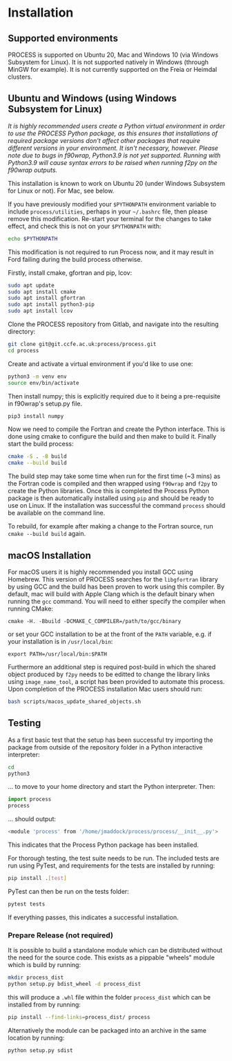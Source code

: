 # Installation
## Supported environments
PROCESS is supported on Ubuntu 20, Mac and Windows 10 (via Windows Subsystem for Linux). It is not supported natively in Windows (through MinGW for example). It is not currently supported on the Freia or Heimdal clusters.

## Ubuntu and Windows (using Windows Subsystem for Linux)
*It is highly recommended users create a Python virtual environment in order to use the PROCESS Python package, as this ensures that installations of required package versions don't affect other packages that require different versions in your environment. It isn't necessary, however.*
*Please note due to bugs in f90wrap, Python3.9 is not yet supported. Running with Python3.9 will cause syntax errors to be raised when running f2py on the f90wrap outputs.*

This installation is known to work on Ubuntu 20 (under Windows Subsystem for Linux or not). For Mac, see below.

If you have previously modified your `$PYTHONPATH` environment variable to include `process/utilities`, perhaps in your `~/.bashrc` file, then please remove this modification. Re-start your terminal for the changes to take effect, and check this is not on your `$PYTHONPATH` with:
```bash
echo $PYTHONPATH
```

This modification is not required to run Process now, and it may result in Ford failing during the build process otherwise.

Firstly, install cmake, gfortran and pip, lcov:
```bash
sudo apt update
sudo apt install cmake
sudo apt install gfortran
sudo apt install python3-pip
sudo apt install lcov
```

Clone the PROCESS repository from Gitlab, and navigate into the resulting directory:
```bash
git clone git@git.ccfe.ac.uk:process/process.git
cd process
```

Create and activate a virtual environment if you'd like to use one:
```bash
python3 -m venv env
source env/bin/activate
```

Then install numpy; this is explicitly required due to it being a pre-requisite in f90wrap's setup.py file.
```bash
pip3 install numpy
```

Now we need to compile the Fortran and create the Python interface. This is done using cmake to configure the build and then make to build it. Finally start the build process:
```bash
cmake -S . -B build
cmake --build build
```

The build step may take some time when run for the first time (~3 mins) as the Fortran code is compiled and then wrapped using `f90wrap` and `f2py` to create the Python libraries. Once this is completed the Process Python package is then automatically installed using `pip` and should be ready to use on Linux. If the installation was successful the command `process` should be available on the command line.

To rebuild, for example after making a change to the Fortran source, run `cmake --build build` again.

## macOS Installation
For macOS users it is highly recommended you install GCC using Homebrew. This version of PROCESS searches for the `libgfortran` library by using GCC and the build has been proven to work using this compiler. By default, mac will build with Apple Clang which is the default binary when running the `gcc` command. You will need to either specify the compiler when running CMake:

```
cmake -H. -Bbuild -DCMAKE_C_COMPILER=/path/to/gcc/binary
```

or set your GCC installation to be at the front of the `PATH` variable, e.g. if your installation is in `/usr/local/bin`:

```
export PATH=/usr/local/bin:$PATH
```

Furthermore an additional step is required post-build in which the shared object produced by `f2py` needs to be editted to change the library links using `image_name_tool`, a script has been provided to automate this process. Upon completion of the PROCESS installation Mac users should run:

```bash
bash scripts/macos_update_shared_objects.sh
```

## Testing
As a first basic test that the setup has been successful try importing the package from outside of the repository folder in a Python interactive interpreter:
```bash
cd
python3
```

... to move to your home directory and start the Python interpreter. Then:
```python
import process
process
```

... should output:
```bash
<module 'process' from '/home/jmaddock/process/process/__init__.py'>
```

This indicates that the Process Python package has been installed.

For thorough testing, the test suite needs to be run. The included tests are run using PyTest, and requirements for the tests are installed by running:
```BASH
pip install .[test]
```

PyTest can then be run on the tests folder:
```BASH
pytest tests
```

If everything passes, this indicates a successful installation.

### Prepare Release (not required)
It is possible to build a standalone module which can be distributed without the need for the source code. This exists as a pippable "wheels" module which is build by running:

```BASH
mkdir process_dist
python setup.py bdist_wheel -d process_dist
```

this will produce a `.whl` file within the folder `process_dist` which can be installed from by running:

```BASH
pip install --find-links=process_dist/ process
```

Alternatively the module can be packaged into an archive in the same location by running:

```BASH
python setup.py sdist
```